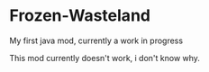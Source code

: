 # Frozen-Wasteland
My first java mod, currently a work in progress 

This mod currently doesn't work, i don't know why.

